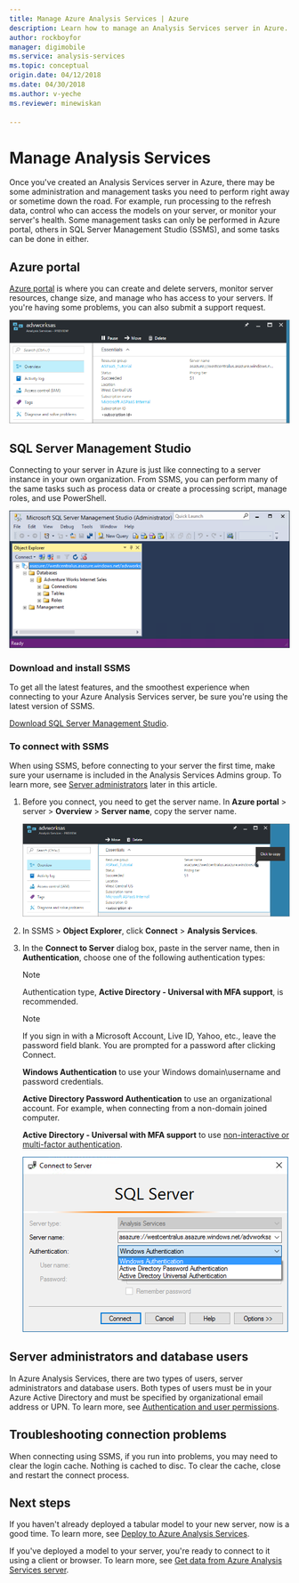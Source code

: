 ```yaml
---
title: Manage Azure Analysis Services | Azure
description: Learn how to manage an Analysis Services server in Azure.
author: rockboyfor
manager: digimobile
ms.service: analysis-services
ms.topic: conceptual
origin.date: 04/12/2018
ms.date: 04/30/2018
ms.author: v-yeche
ms.reviewer: minewiskan

---
```

# Manage Analysis Services
Once you've created an Analysis Services server in Azure, there may be some administration and management tasks you need to perform right away or sometime down the road. For example, run processing to the refresh data, control who can access the models on your server, or monitor your server's health. Some management tasks can only be performed in Azure portal, others in SQL Server Management Studio (SSMS), and some tasks can be done in either.

## Azure portal
[Azure portal](http://portal.azure.cn/) is where you can create and delete servers, monitor server resources, change size, and manage who has access to your servers.  If you're having some problems, you can also submit a support request.

![Get server name in Azure](./media/analysis-services-manage/aas-manage-portal.png)

## SQL Server Management Studio
Connecting to your server in Azure is just like connecting to a server instance in your own organization. From SSMS, you can perform many of the same tasks such as process data or create a processing script, manage roles, and use PowerShell.

![SQL Server Management Studio](./media/analysis-services-manage/aas-manage-ssms.png)

### Download and install SSMS
To get all the latest features, and the smoothest experience when connecting to your Azure Analysis Services server, be sure you're using the latest version of SSMS. 

[Download SQL Server Management Studio](https://docs.microsoft.com/sql/ssms/download-sql-server-management-studio-ssms).

### To connect with SSMS
 When using SSMS, before connecting to your server the first time, make sure your username is included in the Analysis Services Admins group. To learn more, see [Server administrators](#server-administrators) later in this article.

1. Before you connect, you need to get the server name. In **Azure portal** > server > **Overview** > **Server name**, copy the server name.

    ![Get server name in Azure](./media/analysis-services-deploy/aas-deploy-get-server-name.png)
2. In SSMS > **Object Explorer**, click **Connect** > **Analysis Services**.
3. In the **Connect to Server** dialog box, paste in the server name, then in **Authentication**, choose one of the following authentication types:   
    > [!NOTE]
    > Authentication type, **Active Directory - Universal with MFA support**, is recommended.

    > [!NOTE]
    > If you sign in with a Microsoft Account, Live ID, Yahoo, etc., leave the password field blank. You are prompted for a password after clicking Connect.
    <!-- Not Available on Gmail-->
    
    **Windows Authentication** to use your Windows domain\username and password credentials.

    **Active Directory Password Authentication** to use an organizational account. For example, when connecting from a non-domain joined computer.

    **Active Directory - Universal with MFA support** to use [non-interactive or multi-factor authentication](../sql-database/sql-database-ssms-mfa-authentication.md). 

    ![Connect in SSMS](./media/analysis-services-manage/aas-manage-connect-ssms.png)

<a name="server-administrators"></a>
## Server administrators and database users
In Azure Analysis Services, there are two types of users, server administrators and database users. Both types of users must be in your Azure Active Directory and must be specified by organizational email address or UPN. To learn more, see [Authentication and user permissions](analysis-services-manage-users.md).

## Troubleshooting connection problems
When connecting using SSMS, if you run into problems, you may need to clear the login cache. Nothing is cached to disc. To clear the cache, close and restart the connect process. 

## Next steps
If you haven't already deployed a tabular model to your new server, now is a good time. To learn more, see [Deploy to Azure Analysis Services](analysis-services-deploy.md).

If you've deployed a model to your server, you're ready to connect to it using a client or browser. To learn more, see [Get data from Azure Analysis Services server](analysis-services-connect.md).

<!--Update_Description: update meta properties -->